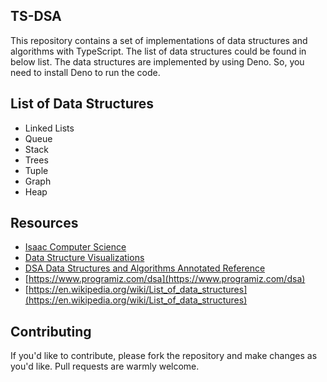 ## TS-DSA

This repository contains a set of implementations of data structures and algorithms with
TypeScript. The list of data structures could be found in below list. The data
structures are implemented by using Deno. So, you need to install Deno to run
the code.

## List of Data Structures

- Linked Lists
- Queue
- Stack
- Trees
- Tuple
- Graph
- Heap

## Resources

- [Isaac Computer Science](https://isaaccomputerscience.org/topics/data_structures?examBoard=all&stage=all)
- [Data Structure Visualizations](https://www.cs.usfca.edu/~galles/visualization/Algorithms.html)
- [DSA Data Structures and Algorithms Annotated Reference](https://www.academia.edu/30843807/DSA_Data_Structures_and_Algorithms_Annotated_Reference_with_Examples)
- [https://www.programiz.com/dsa](https://www.programiz.com/dsa)
- [https://en.wikipedia.org/wiki/List_of_data_structures](https://en.wikipedia.org/wiki/List_of_data_structures)

## Contributing

If you'd like to contribute, please fork the repository and make changes as
you'd like. Pull requests are warmly welcome.

